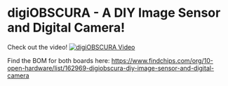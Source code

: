 # digiOBSCURA - A DIY Image Sensor and Digital Camera!


Check out the video!
[![digiOBSCURA Video](https://img.youtube.com/vi/PaXweP73NT4/0.jpg)](https://youtu.be/PaXweP73NT4)

Find the BOM for both boards here: https://www.findchips.com/org/10-open-hardware/list/162969-digiobscura-diy-image-sensor-and-digital-camera
